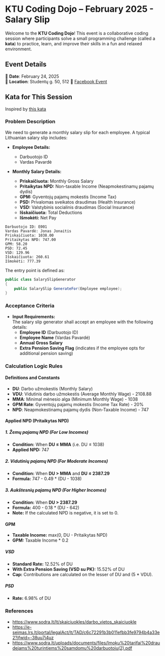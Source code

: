 # KTU Coding Dojo – February 2025 - Salary Slip

Welcome to the **KTU Coding Dojo**! This event is a collaborative coding session where participants solve a small programming challenge (called a **kata**) to practice, learn, and improve their skills in a fun and relaxed environment.

## Event Details

📅 **Date**: February 24, 2025  
📍 **Location**: Studentų g. 50, 512
🔗 [Facebook Event](https://www.facebook.com/events/1591054518178775/)

## Kata for This Session

Inspired by [this kata](https://github.com/sandromancuso/salaryslipkata)

### Problem Description
We need to generate a monthly salary slip for each employee. A typical Lithuanian salary slip includes:

- **Employee Details:**
    - Darbuotojo ID
    - Vardas Pavardė

- **Monthly Salary Details:**
    - **Priskaičiuota:** Monthly Gross Salary
    - **Pritaikytas NPD:** Non-taxable Income (Neapmokestinamų pajamų dydis)
    - **GPM:** Gyventojų pajamų mokestis (Income Tax)
    - **PSD:** Privalomas sveikatos draudimas (Health Insurance)
    - **VSD:** Valstybinis socialinis draudimas (Social Insurance)
    - **Išskaičiuota:** Total Deductions
    - **Išmokėti:** Net Pay

```text
Darbuotojo ID: E001
Vardas Pavardė: Jonas Jonaitis
Priskaičiuota: 1038.00
Pritaikytas NPD: 747.00
GPM: 58.20
PSD: 72.45
VSD: 129.96
Išskaičiuota: 260.61
Išmokėti: 777.39
```

The entry point is defined as:

```csharp
public class SalarySlipGenerator
{
    public SalarySlip GenerateFor(Employee employee);
}
```

### Acceptance Criteria

- **Input Requirements:**  
  The salary slip generator shall accept an employee with the following details:
    - **Employee ID** (Darbuotojo ID)
    - **Employee Name** (Vardas Pavardė)
    - **Annual Gross Salary**
    - **Extra Pension Saving Flag** (indicates if the employee opts for additional pension saving)

### Calculation Logic Rules

#### Definitions and Constants
- **DU**: Darbo užmokestis (Monthly Salary)
- **VDU**: Vidutinis darbo užmokestis (Average Monthly Wage) - 2108.88
- **MMA**: Minimal mėnesio alga (Minimum Monthly Wage) - 1038 
- **GPM Rate**: Gyventojų pajamų mokestis (Income Tax Rate) - 20%
- **NPD**: Neapmokestinamų pajamų dydis (Non-Taxable Income) - 747

#### Applied NPD (Pritaikytas NPD)

##### 1. Žemų pajamų NPD (For Low Incomes)
- **Condition:** When **DU ≤ MMA** (i.e. DU ≤ 1038)
- **Applied NPD:** 747

##### 2. Vidutinių pajamų NPD (For Moderate Incomes)
- **Condition:** When **DU > MMA** and **DU ≤ 2387.29**
- **Formula:**  747 - 0.49 * (DU - 1038)

##### 3. Aukštesnių pajamų NPD (For Higher Incomes)
- **Condition:** When **DU > 2387.29**
- **Formula:**  400 - 0.18 * (DU - 642)
- **Note:** If the calculated NPD is negative, it is set to 0.

#### GPM 
- **Taxable Income:** max(0, DU - Pritaikytas NPD)
- **GPM:** Taxable Income * 0.2

##### VSD
- **Standard Rate:** 12.52% of DU
- **With Extra Pension Saving (VSD su PK):** 15.52% of DU
- **Cap:** Contributions are calculated on the lesser of DU and (5 * VDU).

##### PSD
- **Rate:** 6.98% of DU

### References
- https://www.sodra.lt/lt/skaiciuokles/darbo_vietos_skaiciuokle
- https://e-seimas.lrs.lt/portal/legalAct/lt/TAD/c6c72291b3b011efbb3fe9794b4a33e2?jfwid=-38uu7i4uz
- https://www.sodra.lt/uploads/documents/files/Imoku%20tarifai%20draudejams%20turintiems%20samdomu%20darbuotoju(2).pdf

  
